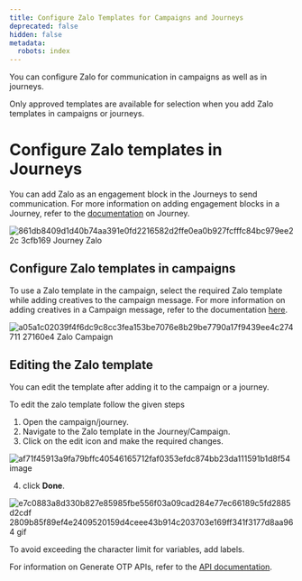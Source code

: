 ```yaml
---
title: Configure Zalo Templates for Campaigns and Journeys
deprecated: false
hidden: false
metadata:
  robots: index
---
```

You can configure Zalo for communication in campaigns as well as in journeys.

<Note title="Note">
Only approved templates are available for selection when you add Zalo templates in campaigns or journeys.
</Note>

# Configure Zalo templates in Journeys

You can add Zalo as an engagement block in the Journeys to send communication. For more information on adding engagement blocks in a Journey, refer to the [documentation](https://docs.capillarytech.com/docs/building-blocks-of-a-journey#adding-engagement-block) on Journey.

![861db8409d1d40b74aa391e0fd2216582d2ffe0ea0b927fcfffc84bc979ee22c 3cfb169 Journey Zalo](https://files.readme.io/861db8409d1d40b74aa391e0fd2216582d2ffe0ea0b927fcfffc84bc979ee22c-3cfb169-Journey_Zalo.gif)

## Configure Zalo templates in campaigns

To use a Zalo template in the campaign, select the required Zalo template while adding creatives to the campaign message. For more information on adding creatives in a Campaign message, refer to the documentation [here](https://docs.capillarytech.com/docs/create-message#add-creative-campaign-message).

![a05a1c02039f4f6dc9c8cc3fea153be7076e8b29be7790a17f9439ee4c274711 27160e4 Zalo Campaign](https://files.readme.io/a05a1c02039f4f6dc9c8cc3fea153be7076e8b29be7790a17f9439ee4c274711-27160e4-Zalo_Campaign.gif)

## Editing the Zalo template

You can edit the template after adding it to the campaign or a journey.

To edit the zalo template follow the given steps

1. Open the campaign/journey.
2. Navigate to the Zalo template in the Journey/Campaign.
3. Click on the edit icon and make the required changes.

![af71f45913a9fa79bffc40546165712faf0353efdc874bb23da111591b1d8f54 image](https://files.readme.io/af71f45913a9fa79bffc40546165712faf0353efdc874bb23da111591b1d8f54-image.png)

4. click **Done**.

![e7c0883a8d330b827e85985fbe556f03a09cad284e77ec66189c5fd2885d2cdf 2809b85f89ef4e2409520159d4ceee43b914c203703e169ff341f3177d8aa964 gif](https://files.readme.io/e7c0883a8d330b827e85985fbe556f03a09cad284e77ec66189c5fd2885d2cdf-2809b85f89ef4e2409520159d4ceee43b914c203703e169ff341f3177d8aa964-gif.gif)

<Note title="Note">
To avoid exceeding the character limit for variables, add labels.
</Note>

For information on Generate OTP APIs, refer to the [API documentation](https://docs.capillarytech.com/reference/otp).